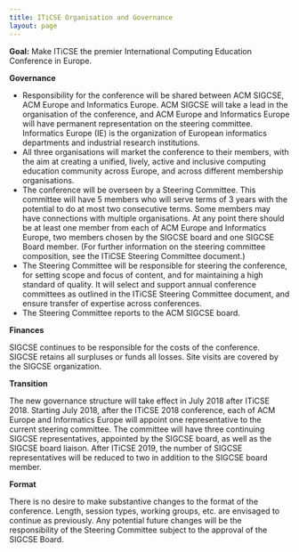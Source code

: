 ```yaml
---
title: ITiCSE Organisation and Governance
layout: page
---
```


**Goal:**​ Make ITiCSE the premier International Computing Education Conference in Europe.

**Governance**

* Responsibility for the conference will be shared between ACM SIGCSE, ACM Europe and Informatics Europe. ACM SIGCSE will take a lead in the organisation of the conference, and ACM Europe and Informatics Europe will have permanent representation on the steering committee. Informatics Europe (IE) is the organization of European informatics departments and industrial research institutions.
* All three organisations will market the conference to their members, with the aim at creating a unified, lively, active and inclusive computing education community across Europe, and across different membership organisations.
* The conference will be overseen by a Steering Committee. This committee will have 5 members who will serve terms of 3 years with the potential to do at most two consecutive terms. Some members may have connections with multiple organisations. At any point there should be at least one member from each of ACM Europe and Informatics Europe, two members chosen by the SIGCSE board and one SIGCSE Board member. (For further information on the steering committee composition, see the ITiCSE Steering Committee document.)
* The Steering Committee will be responsible for steering the conference, for setting scope and focus of content, and for maintaining a high standard of quality. It will select and support annual conference committees as outlined in the ITiCSE Steering Committee document, and ensure transfer of expertise across conferences.
* The Steering Committee reports to the ACM SIGCSE board.

**Finances**

SIGCSE continues to be responsible for the costs of the conference. SIGCSE retains all surpluses or funds all losses. Site visits are covered by the SIGCSE organization.

**Transition**

The new governance structure will take effect in July 2018 after ITiCSE 2018. Starting July 2018, after the ITiCSE 2018 conference, each of ACM Europe and Informatics Europe will appoint one representative to the current steering committee. The committee will have three continuing SIGCSE representatives, appointed by the SIGCSE board, as well as the SIGCSE board liaison. After ITiCSE 2019, the number of SIGCSE representatives will be reduced to two in addition to the SIGCSE board member.

**Format**

There is no desire to make substantive changes to the format of the conference. Length, session types, working groups, etc. are envisaged to continue as previously. Any potential future changes will be the responsibility of the Steering Committee subject to the approval of the SIGCSE Board.

​